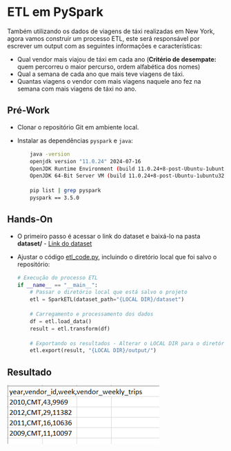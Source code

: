 # ETL em PySpark

Também utilizando os dados de viagens de táxi realizadas em New York, agora vamos construir um processo ETL, este será responsável por escrever um output com as seguintes informações e características:

- Qual vendor mais viajou de táxi em cada ano (**Critério de desempate:** quem percorreu o maior percurso, ordem alfabética dos nomes)
- Qual a semana de cada ano que mais teve viagens de táxi.
- Quantas viagens o vendor com mais viagens naquele ano fez na semana com mais viagens de táxi no ano.

## Pré-Work 
- Clonar o repositório Git em ambiente local.
- Instalar as dependências ```pyspark``` e ```java```:
  
    ```bash
        java -version
        openjdk version "11.0.24" 2024-07-16
        OpenJDK Runtime Environment (build 11.0.24+8-post-Ubuntu-1ubuntu322.04)
        OpenJDK 64-Bit Server VM (build 11.0.24+8-post-Ubuntu-1ubuntu322.04, mixed mode, sharing)
        
        pip list | grep pyspark
        pyspark == 3.5.0
  ```

## Hands-On

- O primeiro passo é acessar o link do dataset e baixá-lo na pasta **dataset/** - [Link do dataset](https://kanastra.notion.site/Take-Home-Test-93ed920a63994d86a8090a9cba3fd08f)
- Ajustar o código [etl_code.py](etl/etl_code.py), incluindo o diretório local que foi salvo o repositório:

  ```python
  # Execução do processo ETL
  if __name__ == "__main__":
      # Passar o diretório local que está salvo o projeto
      etl = SparkETL(dataset_path="{LOCAL DIR}/dataset")
      
      # Carregamento e processamento dos dados
      df = etl.load_data()
      result = etl.transform(df)
      
      # Exportando os resultados - Alterar o LOCAL DIR para o diretório local que está salvo o projeto
      etl.export(result, "{LOCAL DIR}/output/")
  ```

## Resultado

![GET](images/excel_resultado.png)
